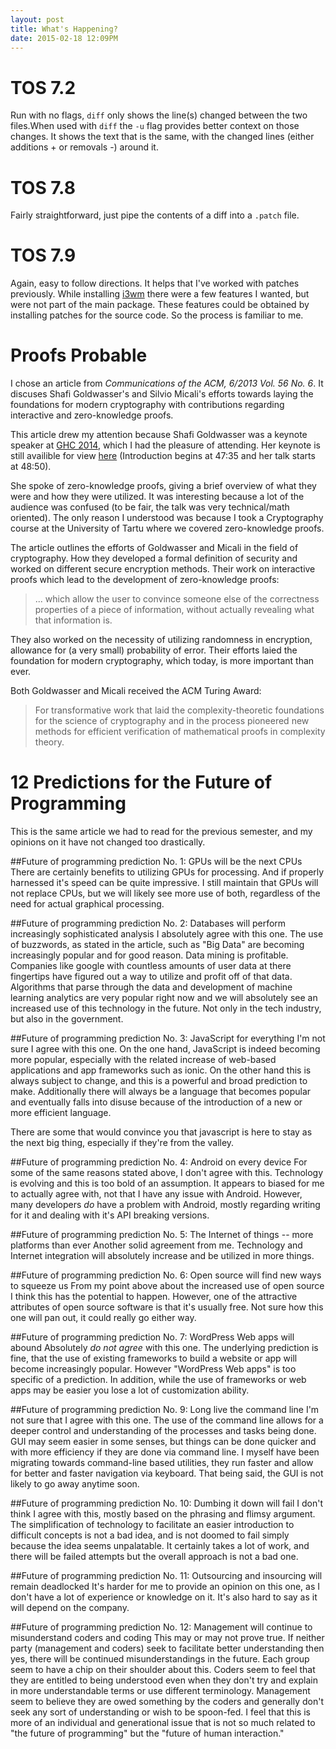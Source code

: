 ```yaml
---
layout: post
title: What's Happening?
date: 2015-02-18 12:09PM
---
```


# TOS 7.2
Run with no flags, `diff` only shows the line(s) changed between the two files.When used with `diff` the `-u` flag provides better context on those changes. It shows the text that is the same, with the changed lines (either additions + or removals -) around it. 

# TOS 7.8
Fairly straightforward, just pipe the contents of a diff into a `.patch` file. 

# TOS 7.9
Again, easy to follow directions. It helps that I've worked with patches previously. While installing [i3wm](http://i3wm.org/) there were a few features I wanted, but were not part of the main package. These features could be obtained by installing patches for the source code. So the process is familiar to me. 

# Proofs Probable
I chose an article from *Communications of the ACM, 6/2013 Vol. 56 No. 6*. It discuses Shafi Goldwasser's and Silvio Micali's efforts towards laying the foundations for modern cryptography with contributions regarding interactive and zero-knowledge proofs. 

This article drew my attention because Shafi Goldwasser was a keynote speaker at [GHC 2014](http://gracehopper.org/), which I had the pleasure of attending. Her keynote is still availible for view [here](http://new.livestream.com/anitaborginstitute/events/3444251/videos/64324972) (Introduction begins at 47:35 and her talk starts at 48:50). 

She spoke of zero-knowledge proofs, giving a brief overview of what they were and how they were utilized. It was interesting because a lot of the audience was confused (to be fair, the talk was very technical/math oriented). The only reason I understood was because I took a Cryptography course at the University of Tartu where we covered zero-knowledge proofs. 

The article outlines the efforts of Goldwasser and Micali in the field of cryptography. How they developed a formal definition of security and worked on different secure encryption methods. Their work on interactive proofs which lead to the development of zero-knowledge proofs:

>... which allow the user to convince someone else of the correctness properties of a piece of information, without actually revealing what that information is.

They also worked on the necessity of utilizing randomness in encryption, allowance for (a very small) probability of error. Their efforts laied the foundation for modern cryptography, which today, is more important than ever. 

Both Goldwasser and Micali received the ACM Turing Award:

>For transformative work that laid the complexity-theoretic foundations for the science of cryptography and in the process pioneered new methods for efficient verification of mathematical proofs in complexity theory.

# 12 Predictions for the Future of Programming
This is the same article we had to read for the previous semester, and my opinions on it have not changed too drastically. 

##Future of programming prediction No. 1: GPUs will be the next CPUs
There are certainly benefits to utilizing GPUs for processing. And if properly harnessed it's speed can be quite impressive. I still maintain that GPUs will not replace CPUs, but we will likely see more use of both, regardless of the need for actual graphical processing.

##Future of programming prediction No. 2: Databases will perform increasingly sophisticated analysis
I absolutely agree with this one. The use of buzzwords, as stated in the article, such as "Big Data" are becoming increasingly popular and for good reason. Data mining is profitable. Companies like google with countless amounts of user data at there fingertips have figured out a way to utilize and profit off of that data. Algorithms that parse through the data and development of machine learning analytics are very popular right now and we will absolutely see an increased use of this technology in the future. Not only in the tech industry, but also in the government.  

##Future of programming prediction No. 3: JavaScript for everything
I'm not sure I agree with this one. On the one hand, JavaScript is indeed becoming more popular, especially with the related increase of web-based applications and app frameworks such as ionic. On the other hand this is always subject to change, and this is a powerful and broad prediction to make. Additionally there will always be a language that becomes popular and eventually falls into disuse because of the introduction of a new or more efficient language.

There are some that would convince you that javascript is here to stay as the next big thing, especially if they're from the valley. 

##Future of programming prediction No. 4: Android on every device
For some of the same reasons stated above, I don't agree with this. Technology is evolving and this is too bold of an assumption. It appears to biased for me to actually agree with, not that I have any issue with Android. However, many developers *do* have a problem with Android, mostly regarding writing for it and dealing with it's API breaking versions. 

##Future of programming prediction No. 5: The Internet of things -- more platforms than ever
Another solid agreement from me. Technology and Internet integration will absolutely increase and be utilized in more things.

##Future of programming prediction No. 6: Open source will find new ways to squeeze us
From my point above about the increased use of open source I think this has the potential to happen. However, one of the attractive attributes of open source software is that it's usually free. Not sure how this one will pan out, it could really go either way.

##Future of programming prediction No. 7: WordPress Web apps will abound
Absolutely *do not agree* with this one. The underlying prediction is fine, that the use of existing frameworks to build a website or app will become increasingly popular. However "WordPress Web apps" is too specific of a prediction. In addition, while the use of frameworks or web  apps may be easier you lose a lot of customization ability.

##Future of programming prediction No. 9: Long live the command line
I'm not sure that I agree with this one. The use of the command line allows for a deeper control and understanding of the processes and tasks being done. GUI may seem easier in some senses, but things can be done quicker and with more efficiency if they are done via command line. I myself have been migrating towards command-line based utilities, they run faster and allow for better and faster navigation via keyboard. That being said, the GUI is not likely to go away anytime soon.

##Future of programming prediction No. 10: Dumbing it down will fail
I don't think I agree with this, mostly based on the phrasing and flimsy argument. The simplification of technology to facilitate an easier introduction to difficult concepts is not a bad idea, and is not doomed to fail simply because the idea seems unpalatable. It certainly takes a lot of work, and there will be failed attempts but the overall approach is not a bad one.

##Future of programming prediction No. 11: Outsourcing and insourcing will remain deadlocked
It's harder for me to provide an opinion on this one, as I don't have a lot of experience or knowledge on it. It's also hard to say as it will depend on the company.

##Future of programming prediction No. 12: Management will continue to misunderstand coders and coding
This may or may not prove true. If neither party (management and coders) seek to facilitate better understanding then yes, there will be continued misunderstandings in the future. Each group seem to have a chip on their shoulder about this. Coders seem to feel that they are entitled to being understood even when they don't try and explain in more understandable terms or use different terminology. Management seem to believe they are owed something by the coders and generally don't seek any sort of understanding or wish to be spoon-fed. I feel that this is more of an individual and generational issue that is not so much related to "the future of programming" but the "future of human interaction."  